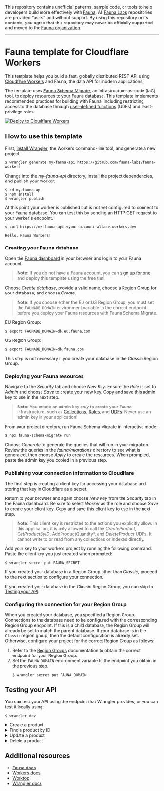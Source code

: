 This repository contains unofficial patterns, sample code, or tools to help developers build more effectively with [Fauna][fauna]. All [Fauna Labs][fauna-labs] repositories are provided “as-is” and without support. By using this repository or its contents, you agree that this repository may never be officially supported and moved to the [Fauna organization][fauna-organization].

---

# Fauna template for Cloudflare Workers

This template helps you build a fast, globally distributed REST API using [Cloudflare Workers](https://workers.cloudflare.com) and Fauna, the data API for modern applications.

The template uses [Fauna Schema Migrate](https://github.com/fauna-labs/fauna-schema-migrate), an infrastructure-as-code (IaC) tool, to deploy resources to your Fauna database. This template implements recommended practices for building with Fauna, including restricting access to the database through [user-defined functions](https://docs.fauna.com/fauna/current/learn/understanding/user_defined_functions) (UDFs) and least-privilege roles.

[![Deploy to Cloudflare Workers](https://deploy.workers.cloudflare.com/button)](https://deploy.workers.cloudflare.com/?url=https://github.com/fauna-labs/fauna-workers)

## How to use this template

First, [install Wrangler](https://workers.cloudflare.com/docs/quickstart/), the Workers command-line tool, and generate a new project:

```console
$ wrangler generate my-fauna-api https://github.com/fauna-labs/fauna-workers
```

Change into the *my-fauna-api* directory, install the project dependencies, and publish your worker:

```console
$ cd my-fauna-api
$ npm install
$ wrangler publish
```

At this point your worker is published but is not yet configured to connect to your Fauna database. You can test this by sending an HTTP GET request to your worker's endpoint.

```console
$ curl https://my-fauna-api.<your-account-alias>.workers.dev

Hello, Fauna Workers!
```

### Creating your Fauna database

Open the [Fauna dashboard](https://dashboard.fauna.com) in your browser and login to your Fauna account. 

> **Note**: If you do not have a Fauna account, you can [sign up for one](https://dashboard.fauna.com/signup) and deploy this template using the free tier!

Choose *Create database*, provide a valid name, choose a [Region Group][fauna-region-groups] for your database, and choose *Create*.

> **Note**: If you choose either the *EU* or *US* Region Group, you must set the `FAUNADB_DOMAIN` environment variable to the correct endpoint before you deploy your Fauna resources with Fauna Schema Migrate.
 
EU Region Group:
```console
$ export FAUNADB_DOMAIN=db.eu.fauna.com
```

US Region Group:
```console
$ export FAUNADB_DOMAIN=db.fauna.com
```

This step is not necessary if you create your database in the *Classic* Region Group.

### Deploying your Fauna resources

Navigate to the *Security* tab and choose *New Key*. Ensure the *Role* is set to *Admin* and choose *Save* to create your new key. Copy and save this admin key to use in the next step.

> **Note**: You create an admin key *only* to create your Fauna infrastructure, such as [Collections](https://docs.fauna.com/fauna/current/learn/understanding/collections), [Roles](https://docs.fauna.com/fauna/current/security/roles), and [UDFs](https://docs.fauna.com/fauna/current/learn/understanding/user_defined_functions). Never use an admin key in your application!

From your project directory, run Fauna Schema Migrate in interactive mode:

```console
$ npx fauna-schema-migrate run
```

Choose *Generate* to generate the queries that will run in your migration. Review the queries in the *fauna/migrations* directory to see what is generated, then choose *Apply* to create the resources. When prompted, paste the admin key you copied in a previous step.

### Publishing your connection information to Cloudflare

The final step is creating a client key for accessing your database and storing that key in Cloudflare as a secret.

Return to your browser and again choose *New Key* from the *Security* tab in the Fauna dashboard. Be sure to select *Worker* as the role and choose *Save* to create your client key. Copy and save this client key to use in the next step.

> **Note**: This client key is restricted to the actions you explicitly allow. In this application, it is only allowed to call the *CreateProduct*, *GetProductByID*, AddProductQuantity*, and *DeleteProduct* UDFs. It cannot write to or read from any collections or indexes directly.

Add your key to your workers project by running the following command. Paste the client key you just created when prompted:

```console
$ wrangler secret put FAUNA_SECRET
```

If you created your database in a Region Group other than *Classic*, proceed to the next section to configure your connection.

If you created your database in the *Classic* Region Group, you can skip to [Testing your API](#testing-your-api).

### Configuring the connection for your Region Group

When you created your database, you specified a Region Group.  Connections to the database need to be configured with the corresponding Region Group endpoint.  If this is a child database, the Region Group will already be set to match the parent database.  If your database is in the `Classic` region group, then the default configuration is already set.  Otherwise, configure your project for the correct Region Group as follows:

1. Refer to the [Region Groups][fauna-region-groups] documentation to obtain the correct endpoint for your Region Group.
1. Set the `FAUNA_DOMAIN` environment variable to the endpoint you obtain in the previous step.
    ```console
    $ wrangler secret put FAUNA_DOMAIN
    ```

## Testing your API

You can test your API using the endpoint that Wrangler provides, or you can test it locally using:

```console
$ wrangler dev
```

<details>
<summary>Create a product</summary>

```console
$ curl \
    --data '{"serialNumber": "H56N33834", "title": "Bluetooth Headphones", "weightLbs": 0.5}' \
    --header 'Content-Type: application/json' \
    --request POST \
    http://127.0.0.1:8787/products
```

You should receive a response similar to the following:

```json
{ 
  "productId": "<document_id>"
}
```

Copy and save the `productId` for use in the following queries.
</details>

<details>
<summary>Find a product by ID</summary>

```console
$ curl \
    --header 'Content-Type: application/json' \
    --request GET \
    http://127.0.0.1:8787/products/<document_id>
```

You should receive a response similar to the following:

```json
{
  "id": "<document_id>",
  "serialNumber": "H56N33834",
  "title": "Bluetooth Headphones",
  "weightLbs": 0.5,
  "quantity": 0
}
```

</details>

<details>
<summary>Update a product</summary>

```console
$ curl \
    --data '{"quantity": 5}' \
    --header 'Content-Type: application/json' \
    --request PATCH \
    http://127.0.0.1:8787/products/<document_id>/add-quantity
```

You should receive a response similar to the following:

```json
{
  "id": "<document_id>",
  "serialNumber": "H56N33834",
  "title": "Bluetooth Headphones",
  "weightLbs": 0.5,
  "quantity": 5
}
```
</details>

<details>
<summary>Delete a product</summary>

```console
$ curl \
    --header 'Content-Type: application/json' \
    --request DELETE \
    http://127.0.0.1:8787/products/<document_id>
```

You should receive a response similar to the following:

```json
{
  "id": "<document_id>",
  "serialNumber": "H56N33834",
  "title": "Bluetooth Headphones",
  "weightLbs": 0.5,
  "quantity": 0
}
```

</details>

## Additional resources

* [Fauna docs](https://docs.fauna.com)
* [Workers docs](https://developers.cloudflare.com/workers/)
* [Worktop](https://github.com/lukeed/worktop)
* [Wrangler docs](https://developers.cloudflare.com/workers/cli-wrangler)


[fauna]: https://www.fauna.com/
[fauna-labs]: https://github.com/fauna-labs
[fauna-organization]: https://github.com/fauna
[fauna-region-groups]: https://docs.fauna.com/fauna/current/api/fql/region_groups#how-to-use-region-groups

